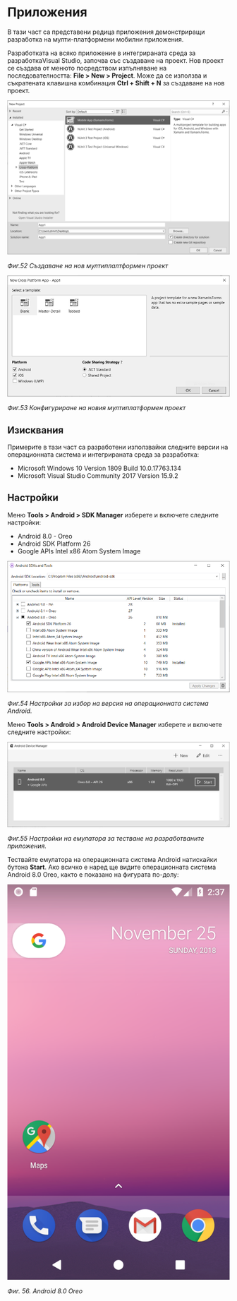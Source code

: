 # Приложения

В тази част са представени редица приложения демонстриращи разработка на мулти-платформени мобилни приложения.

Разработката на всяко приложение в интегрираната среда за разработкаVisual Studio, започва със създаване на проект. Нов проект се създава от менюто посредством изпълняване на последователността: **File &gt; New &gt; Project**. Може да се използва и съкратената клавишна комбинация **Ctrl + Shift + N** за създаване на нов проект.

![](/chapter2/52.png)

_Фиг.52 Създаване на нов мултиплалтформен проект_

![](/chapter2/53.png)

_Фиг.53 Конфигуриране на новия мултиплатформен проект_

## Изисквания

Примерите в тази част са разработени използвайки следните версии на операционната система и интегрираната среда за разработка: 

- Microsoft Windows 10 Version 1809 Build 10.0.17763.134
- Microsoft Visual Studio Community 2017 Version 15.9.2

## Настройки

Меню **Tools &gt; Android &gt; SDK Manager** изберете и включете следните настройки: 

- Android 8.0 - Oreo
- Android SDK Platform 26
- Google APIs Intel x86 Atom System Image

![](/chapter2/54.png)

_Фиг.54 Настройки за избор на версия на операционната система Android._

Меню **Tools &gt; Android &gt; Android Device Manager** изберете и включете следните настройки:

![](/chapter2/55.png)

_Фиг.55 Настройки на емулатора за тестване на разработваните приложения._

Тествайте емулатора на операционната система Android натискайки бутона **Start**. Ако всичко е наред ще видите операционната система Android 8.0 Oreo, както е показано на фигурата по-долу:

![](/chapter2/56.png)

_Фиг. 56. Android 8.0 Oreo_

